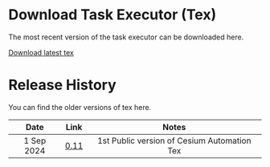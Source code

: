 # Download Task Executor (Tex)

The most recent version of the task executor can be downloaded here.

[Download latest tex](https://storage.googleapis.com/prod_tex_releases/tex-0.8-bin.zip)



# Release History

You can find the older versions of tex here.

|      Date       |       Link     |      Notes        |
| :-------------: | :------------: | :---------------: |
|    1 Sep 2024  | [0.11](https://storage.googleapis.com/prod_sra_tex_releases/tex-0.11-bin.zip) | 1st Public version of Cesium Automation Tex |
